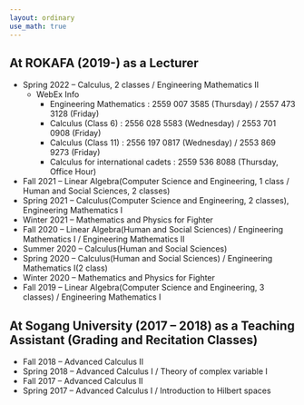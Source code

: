 ```yaml
---
layout: ordinary
use_math: true 
---
```

## At ROKAFA (2019-) as a Lecturer
- Spring 2022 – Calculus, 2 classes / Engineering Mathematics II
  - WebEx Info
    - Engineering Mathematics : 2559 007 3585 (Thursday) / 2557 473 3128 (Friday)
    - Calculus (Class 6) : 2556 028 5583 (Wednesday) / 2553 701 0908 (Friday)
    - Calculus (Class 11) : 2556 197 0817 (Wednesday) / 2553 869 9273 (Friday)
    - Calculus for international cadets : 2559 536 8088 (Thursday, Office Hour)
- Fall 2021 – Linear Algebra(Computer Science and Engineering, 1 class / Human and Social Sciences, 2 classes)  
- Spring 2021 – Calculus(Computer Science and Engineering, 2 classes), Engineering Mathematics I 
- Winter 2021 – Mathematics and Physics for Fighter
- Fall 2020 – Linear Algebra(Human and Social Sciences) / Engineering Mathematics I / Engineering Mathematics II 
- Summer 2020 – Calculus(Human and Social Sciences)
- Spring 2020 – Calculus(Human and Social Sciences) / Engineering Mathematics I(2 class) 
- Winter 2020 – Mathematics and Physics for Fighter
- Fall 2019 – Linear Algebra(Computer Science and Engineering, 3 classes) / Engineering Mathematics I

## At Sogang University (2017 – 2018) as a Teaching Assistant (Grading and Recitation Classes)

- Fall 2018 – Advanced Calculus II
- Spring 2018 –  Advanced Calculus I / Theory of complex variable I
- Fall 2017 – Advanced Calculus II
- Spring 2017 – Advanced Calculus I / Introduction to Hilbert spaces
